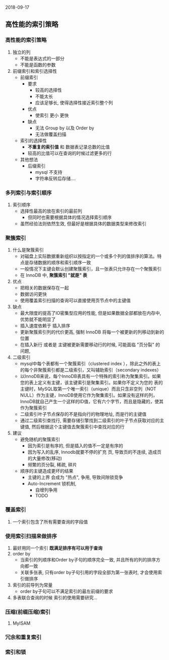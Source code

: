 2018-09-17

## 高性能的索引策略

### 高性能的索引策略
1. 独立的列
    - 不能是表达式的一部分
    - 不能是函数的参数
2. 前缀索引和索引选择性
    - 前缀索引
        - 要求
            - 较高的选择性
            - 不能太长
            - 应该足够长, 使得选择性接近索引整个列
        - 优点
            - 使索引 更小 更快 
        - 缺点
            - 无法 Group by 以及 Order by
            - 无法做覆盖扫描
    - 索引的选择性
        - **不重复的索引值** 和 数据表记录总数的比值
        - 较高的比值可以在查询的时候过滤更多的行
    - 其他想法
        - 后缀索引
            - mysql 不支持
            - 字符串反转后存储....

### 多列索引与索引顺序
1. 索引顺序
    - 选择性最高的放在索引的最前列
        - 但同时也需要根据具体的情况选择索引顺序
    - 虽然经验法则依然生效, 但最好是根据具体的数据类型来修改索引

### 聚簇索引
1. 什么是聚簇索引
    - 对磁盘上实际数据重新组织以按指定的一个或多个列的值排序的算法。特点是存储数据的顺序和索引顺序一致
    - 一般情况下主键会默认创建聚簇索引，且一张表只允许存在一个聚簇索引
    - 在 InnoDB 中, **聚簇索引 "就是" 表**
2. 优点
    - 把相关的数据保存在一起
    - 数据访问更快
    - 使用覆盖索引扫描的查询可以直接使用页节点中的主键值
3. 缺点
    - 最大限度的提高了IO密集型应用的性能, 但是如果数据全部都放在内存中, 优势就不能明显了
    - 插入速度依赖于 插入排序
    - 更新聚簇索引列的代价更高, 强制 InnoDB 将每一个被更新的列移动到新的位置
    - 在插入新行 或者是 主键被更新需要移动行的时候, 可能面临 "页分裂" 的问题, 
4. 二级索引
    - mysql中每个表都有一个聚簇索引（clustered index ），除此之外的表上的每个非聚簇索引都是二级索引，又叫辅助索引（secondary indexes）
    - 以InnoDB来说，每个InnoDB表具有一个特殊的索引称为聚集索引。如果您的表上定义有主键，该主键索引是聚集索引。如果你不定义为您的
    表的主键时，MySQL取第一个唯一索引（unique）而且只含非空列（NOT NULL）作为主键，InnoDB使用它作为聚集索引。如果没有这样的列，
    InnoDB就自己产生一个这样的ID值，它有六个字节，而且是隐藏的，使其作为聚簇索引
    - 二级索引叶子节点保存的不是指向行的物理地址, 而是行的主键值
    - 通过二级索引查找行, 需要存储引擎找到二级索引的叶子节点获取对应的主键值, 然后根据这个主键值去聚簇索引中查找对应的行
5. 建议
    - 避免随机的聚簇索引
        - 因为索引是有序的, 但是插入的值不一定是有序的
        - 因为写入的乱序, Innodb就要不停的扩充 页, 导致页的不连续, 造成页的大量修改(移动)
        - 频繁的页分裂, 稀疏, 碎片
    - 顺序的主键造成更坏的结果
        - 主键的上界 会成为 "热点", 争用, 导致间隙锁竞争
        - Auto-Increment 锁机制, 
            - 自增列争用
            - TODO

### 覆盖索引
1. 一个索引包含了所有需要查询的字段值

### 使用索引扫描来做排序
1. 最好用同一个索引 **既满足排序有可以用于查询**
2. order by
    - 当索引的列顺序和Order by子句的顺序完全一致, 并且所有的列的排序方向都一致
    - 关联多张表, 只有order by子句引用的字段全部为第一张表时, 才会使用索引做排序
3. 索引的前导列为常量
    - order by子句可以不满足索引的最左前缀的要求 
4. 多表联合查询的时候 索引的使用需要研究...

### 压缩(前缀压缩)索引
1. MyISAM

### 冗余和重复索引
### 索引和锁




